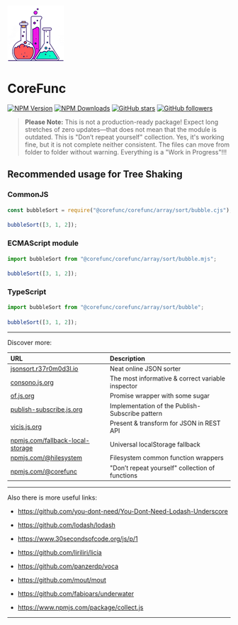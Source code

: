 ![CoreFunc](docs/img/logo_128.png?raw=true "CoreFunc")

# CoreFunc

[![NPM Version](https://img.shields.io/npm/v/@corefunc/corefunc.svg?style=flat)]()
[![NPM Downloads](https://img.shields.io/npm/dt/@corefunc/corefunc.svg?style=flat)]()
[![GitHub stars](https://img.shields.io/github/stars/corefunc/corefunc.svg?style=social&label=Star)](https://github.com/corefunc/corefunc)
[![GitHub followers](https://img.shields.io/github/followers/r37r0m0d3l.svg?style=social&label=Follow)](https://github.com/r37r0m0d3l)

> **Please Note:** This is not a production-ready package! Expect long stretches of zero updates—that does not mean that the module is outdated. This is "Don’t repeat yourself" collection. Yes, it's working fine, but it is not complete neither consistent. The files can move from folder to folder without warning. Everything is a "Work in Progress"!!!

## Recommended usage for Tree Shaking

### CommonJS

```javascript
const bubbleSort = require("@corefunc/corefunc/array/sort/bubble.cjs");

bubbleSort([3, 1, 2]);
```

### ECMAScript module

```javascript
import bubbleSort from "@corefunc/corefunc/array/sort/bubble.mjs";

bubbleSort([3, 1, 2]);
```

### TypeScript

```javascript
import bubbleSort from "@corefunc/corefunc/array/sort/bubble";

bubbleSort([3, 1, 2]);
```

---

Discover more:

| URL | Description |
|:---|:---|
| [jsonsort.r37r0m0d3l.io](https://r37r0m0d3l.github.io/json_sort) | Neat online JSON sorter |
| [consono.js.org](https://consono.js.org) | The most informative & correct variable inspector |
| [of.js.org](https://of.js.org) | Promise wrapper with some sugar |
| [publish-subscribe.js.org](https://publish-subscribe.js.org) | Implementation of the Publish-Subscribe pattern |
| [vicis.js.org](https://vicis.js.org) | Present & transform for JSON in REST API |
| [npmjs.com/fallback-local-storage](https://npmjs.com/package/fallback-local-storage) | Universal localStorage fallback |
| [npmjs.com/@hilesystem](https://npmjs.com/package/@hilesystem/local) | Filesystem common function wrappers |
| [npmjs.com/@corefunc](https://npmjs.com/package/@corefunc/corefunc) | "Don’t repeat yourself" collection of functions |

---

Also there is more useful links:

- https://github.com/you-dont-need/You-Dont-Need-Lodash-Underscore

- https://github.com/lodash/lodash

- https://www.30secondsofcode.org/js/p/1

- https://github.com/liriliri/licia

- https://github.com/panzerdp/voca

- https://github.com/mout/mout

- https://github.com/fabioars/underwater

- https://www.npmjs.com/package/collect.js

---
